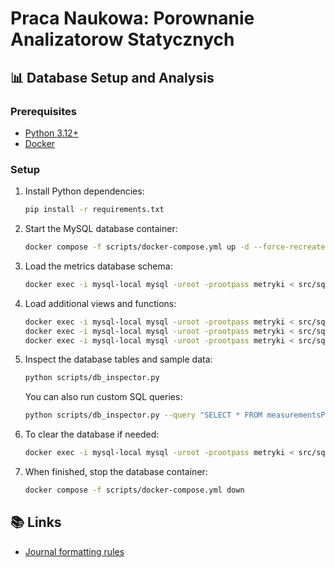 # Praca Naukowa: Porownanie Analizatorow Statycznych

## 📊 Database Setup and Analysis

### Prerequisites
- [Python 3.12+](https://www.python.org/downloads/)
- [Docker](https://docs.docker.com/engine/install/)

### Setup

1. Install Python dependencies:
   ```sh
   pip install -r requirements.txt
   ```

2. Start the MySQL database container:
   ```sh
   docker compose -f scripts/docker-compose.yml up -d --force-recreate
   ```

3. Load the metrics database schema:
   ```sh
   docker exec -i mysql-local mysql -uroot -prootpass metryki < src/sql/metryki.sql
   ```

4. Load additional views and functions:
   ```sh
   docker exec -i mysql-local mysql -uroot -prootpass metryki < src/sql/views.sql
   docker exec -i mysql-local mysql -uroot -prootpass metryki < src/sql/usefulViewsAndFunctions.sql
   docker exec -i mysql-local mysql -uroot -prootpass metryki < src/sql/consolidationMigrations.sql
   ```

5. Inspect the database tables and sample data:
   ```sh
   python scripts/db_inspector.py
   ```

   You can also run custom SQL queries:
   ```sh
   python scripts/db_inspector.py --query "SELECT * FROM measurementsPerMetricAndLanguage LIMIT 10"
   ```

6. To clear the database if needed:
   ```sh
   docker exec -i mysql-local mysql -uroot -prootpass metryki < src/sql/clear_database.sql
   ```

7. When finished, stop the database container:
   ```sh
   docker compose -f scripts/docker-compose.yml down
   ```

## 📚 Links
- [Journal formatting rules](https://www.e-informatyka.pl/index.php/einformatica/authors-guide/paper-requirements-and-recommendations/)
